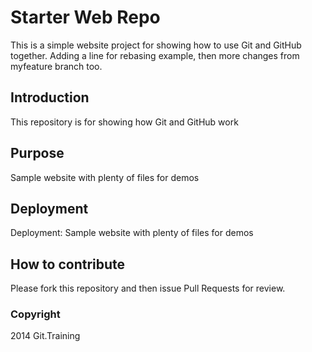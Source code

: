 # Starter Web Repo

This is a simple website project for showing how to use Git and GitHub together.
Adding a line for rebasing example, then more changes from myfeature branch too.

## Introduction

This repository is for showing how Git and GitHub work

## Purpose

Sample website with plenty of files for demos

## Deployment

Deployment: Sample website with plenty of files for demos

## How to contribute

Please fork this repository and then issue Pull Requests for review.

### Copyright

2014 Git.Training